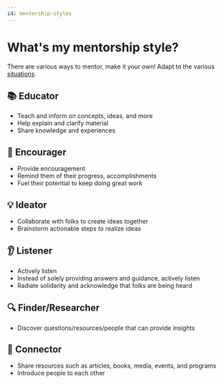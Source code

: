 ```yaml
---
id: mentorship-styles
---
```


# What's my mentorship style?

There are various ways to mentor, make it your own! Adapt to the various [situations](mentorship-forms.md).

## 📚 Educator

- Teach and inform on concepts, ideas, and more
- Help explain and clarify material
- Share knowledge and experiences

## 📣 Encourager

- Provide encouragement
- Remind them of their progress, accomplishments
- Fuel their potential to keep doing great work

## 💡 Ideator

- Collaborate with folks to create ideas together
- Brainstorm actionable steps to realize ideas

## 👂 Listener

- Actively listen
- Instead of solely providing answers and guidance, actively listen
- Radiate solidarity and acknowledge that folks are being heard

## 🔍 Finder/Researcher

- Discover questions/resources/people that can provide insights

## 🤝 Connector

- Share resources such as articles, books, media, events, and programs
- Introduce people to each other

